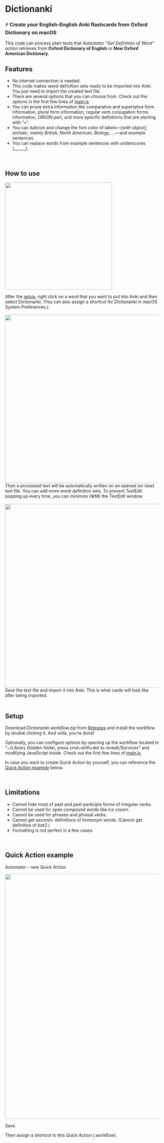# Dictionanki

### ⚡️ Create your English-English Anki flashcards from Oxford Dictionary on macOS
  
This code can process plain texts that *Automator "Get Definition of Word" action* retrieves from **Oxford Dictionary of English** or **New Oxford American Dictionary**.

## Features
- No internet connection is needed.
- This code makes word-definition sets ready to be imported into Anki. You just need to import the created text file.
- There are several options that you can choose from. Check out the options in the first few lines of [main.js](https://github.com/seungwoochoe/dictionanki/blob/main/main.js).
- You can prune extra information like comparative and superlative form information, plural form information, regular verb conjugation forms information,  *ORIGIN* part, and more specific definitions that are starting with "•".
- You can italicize and change the font color of labels—*[with object], archaic, mainly British, North American, Biology*, ...—and example sentences.
- You can replace words from example sentences with underscores (______).
<br/>

## How to use
<img src="https://github.com/seungwoochoe/dictionanki/blob/main/images/1.jpg" width="350">  

After the [setup](https://github.com/seungwoochoe/dictionanki#Setup), right click on a word that you want to put into Anki and then select Dictionanki.
(You can also assign a shortcut for Dictionanki in macOS System Preferences.)
<br/>
<br/>
<img src="https://github.com/seungwoochoe/dictionanki/blob/main/images/2.png" width="550">  
Then a processed text will be automatically written on an opened (or new) text file. You can add more word-definition sets. To prevent TextEdit popping up every time, you can minimize (⌘M) the TextEdit window.
<br/>
<br/>
<img src="https://github.com/seungwoochoe/dictionanki/blob/main/images/3-1.png" width="600">  
Save the text file and import it into Anki. This is what cards will look like after being imported.
<br/>
<br/>

## Setup
Download *Dictionanki.workflow.zip* from [Releases](https://github.com/seungwoochoe/dictionanki/releases) and install the workflow by double clicking it. And voilà, you're done!

Optionally, you can configure options by opening up the workflow located in "~/Library (hidden folder, press cmd+shift+dot to reveal)/Services" and modifying JavaScript inside. Check out the first few lines of [main.js](https://github.com/seungwoochoe/dictionanki/blob/main/main.js).

In case you want to create Quick Action by yourself, you can reference the [Quick Action example](https://github.com/seungwoochoe/dictionanki#quick-action-example) below.

<br/>

## Limitations
- Cannot hide most of past and past participle forms of irregular verbs.
- Cannot be used for open compound words like *ice cream*.
- Cannot be used for phrases and phrasal verbs.
- Cannot get second+ definitions of homonym words. (Cannot get definition of *bat2*.)
- Formatting is not perfect in a few cases.
<br/>

## Quick Action example
  
Automator - new Quick Action  
  
<img src="https://github.com/seungwoochoe/dictionanki/blob/main/images/4.png" width="800">  
  
Save
  
Then assign a shortcut to this Quick Action (.workflow).
